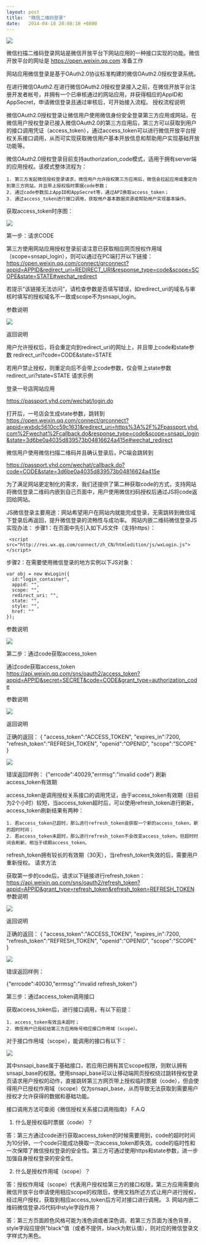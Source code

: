 ```yaml
---
layout: post
title:  "微信二维码登录"
date:   2014-04-18 20:08:18 +0800
---
```

<img src="/images/fulls/wx.png" class="fit image"> 


微信扫描二维码登录网站是微信开放平台下网站应用的一种接口实现的功能。微信开放平台的网址是 https://open.weixin.qq.com
准备工作

网站应用微信登录是基于OAuth2.0协议标准构建的微信OAuth2.0授权登录系统。

在进行微信OAuth2.在进行微信OAuth2.0授权登录接入之前，在微信开放平台注册开发者帐号，并拥有一个已审核通过的网站应用，并获得相应的AppID和AppSecret，申请微信登录且通过审核后，可开始接入流程。
授权流程说明

微信OAuth2.0授权登录让微信用户使用微信身份安全登录第三方应用或网站，在微信用户授权登录已接入微信OAuth2.0的第三方应用后，第三方可以获取到用户的接口调用凭证（access_token），通过access_token可以进行微信开放平台授权关系接口调用，从而可实现获取微信用户基本开放信息和帮助用户实现基础开放功能等。

微信OAuth2.0授权登录目前支持authorization_code模式，适用于拥有server端的应用授权。该模式整体流程为：

    1. 第三方发起微信授权登录请求，微信用户允许授权第三方应用后，微信会拉起应用或重定向到第三方网站，并且带上授权临时票据code参数；
    2. 通过code参数加上AppID和AppSecret等，通过API换取access_token；
    3. 通过access_token进行接口调用，获取用户基本数据资源或帮助用户实现基本操作。

获取access_token时序图：

<img src="/images/thumbs/dl.png" class="fit image"> 

第一步：请求CODE

第三方使用网站应用授权登录前请注意已获取相应网页授权作用域（scope=snsapi_login），则可以通过在PC端打开以下链接：
https://open.weixin.qq.com/connect/qrconnect?appid=APPID&redirect_uri=REDIRECT_URI&response_type=code&scope=SCOPE&state=STATE#wechat_redirect

若提示“该链接无法访问”，请检查参数是否填写错误，如redirect_uri的域名与审核时填写的授权域名不一致或scope不为snsapi_login。

参数说明

<img src="/images/thumbs/dl.jpg" class="fit image"> 

返回说明

用户允许授权后，将会重定向到redirect_uri的网址上，并且带上code和state参数
redirect_uri?code=CODE&state=STATE

若用户禁止授权，则重定向后不会带上code参数，仅会带上state参数
redirect_uri?state=STATE
请求示例

登录一号店网站应用

https://passport.yhd.com/wechat/login.do

打开后，一号店会生成state参数，跳转到
https://open.weixin.qq.com/connect/qrconnect?appid=wxbdc5610cc59c1631&redirect_uri=https%3A%2F%2Fpassport.yhd.com%2Fwechat%2Fcallback.do&response_type=code&scope=snsapi_login&state=3d6be0a4035d839573b04816624a415e#wechat_redirect

微信用户使用微信扫描二维码并且确认登录后，PC端会跳转到

https://passport.yhd.com/wechat/callback.do?code=CODE&state=3d6be0a4035d839573b04816624a415e

为了满足网站更定制化的需求，我们还提供了第二种获取code的方式，支持网站将微信登录二维码内嵌到自己页面中，用户使用微信扫码授权后通过JS将code返回给网站。

JS微信登录主要用途：网站希望用户在网站内就能完成登录，无需跳转到微信域下登录后再返回，提升微信登录的流畅性与成功率。 网站内嵌二维码微信登录JS实现办法：
步骤1：在页面中先引入如下JS文件（支持https）：

     <script src="http://res.wx.qq.com/connect/zh_CN/htmledition/js/wxLogin.js"></script>

步骤2：在需要使用微信登录的地方实例以下JS对象：

	var obj = new WxLogin({
	  id:"login_container", 
	  appid: "", 
	  scope: "", 
	  redirect_uri: "",
	  state: "",
	  style: "",
	  href: ""
	});                          

参数说明

<img src="/images/thumbs/dl1.jpg" class="fit image"> 

第二步：通过code获取access_token

通过code获取access_token
https://api.weixin.qq.com/sns/oauth2/access_token?appid=APPID&secret=SECRET&code=CODE&grant_type=authorization_code

参数说明

<img src="/images/thumbs/dl2.jpg" class="fit image"> 

返回说明

正确的返回：
{ 
	"access_token":"ACCESS_TOKEN", 
	"expires_in":7200, 
	"refresh_token":"REFRESH_TOKEN",
	"openid":"OPENID", 
	"scope":"SCOPE" 
}

<img src="/images/thumbs/dl3.jpg" class="fit image"> 

错误返回样例：
{"errcode":40029,"errmsg":"invalid code"}
刷新access_token有效期

access_token是调用授权关系接口的调用凭证，由于access_token有效期（目前为2个小时）较短，当access_token超时后，可以使用refresh_token进行刷新，access_token刷新结果有两种：

    1. 若access_token已超时，那么进行refresh_token会获取一个新的access_token，新的超时时间；
    2. 若access_token未超时，那么进行refresh_token不会改变access_token，但超时时间会刷新，相当于续期access_token。

refresh_token拥有较长的有效期（30天），当refresh_token失效的后，需要用户重新授权。
请求方法

获取第一步的code后，请求以下链接进行refresh_token：
https://api.weixin.qq.com/sns/oauth2/refresh_token?appid=APPID&grant_type=refresh_token&refresh_token=REFRESH_TOKEN
参数说明

<img src="/images/thumbs/dl3.jpg" class="fit image"> 

返回说明

正确的返回：
{ 
	"access_token":"ACCESS_TOKEN", 
	"expires_in":7200, 
	"refresh_token":"REFRESH_TOKEN", 
	"openid":"OPENID", 
	"scope":"SCOPE" 
}

<img src="/images/thumbs/dl5.jpg" class="fit image"> 

错误返回样例：

{"errcode":40030,"errmsg":"invalid refresh_token"}

第三步：通过access_token调用接口

获取access_token后，进行接口调用，有以下前提：

    1. access_token有效且未超时；
    2. 微信用户已授权给第三方应用帐号相应接口作用域（scope）。

对于接口作用域（scope），能调用的接口有以下：

<img src="/images/thumbs/dl6.jpg" class="fit image"> 

其中snsapi_base属于基础接口，若应用已拥有其它scope权限，则默认拥有snsapi_base的权限。使用snsapi_base可以让移动端网页授权绕过跳转授权登录页请求用户授权的动作，直接跳转第三方网页带上授权临时票据（code），但会使得用户已授权作用域（scope）仅为snsapi_base，从而导致无法获取到需要用户授权才允许获得的数据和基础功能。

接口调用方法可查阅《微信授权关系接口调用指南》
F.A.Q
1. 什么是授权临时票据（code）？

答：第三方通过code进行获取access_token的时候需要用到，code的超时时间为10分钟，一个code只能成功换取一次access_token即失效。code的临时性和一次保障了微信授权登录的安全性。第三方可通过使用https和state参数，进一步加强自身授权登录的安全性。

 
2. 什么是授权作用域（scope）？

答：授权作用域（scope）代表用户授权给第三方的接口权限，第三方应用需要向微信开放平台申请使用相应scope的权限后，使用文档所述方式让用户进行授权，经过用户授权，获取到相应access_token后方可对接口进行调用。
3. 网站内嵌二维码微信登录JS代码中style字段作用？

答：第三方页面颜色风格可能为浅色调或者深色调，若第三方页面为浅色背景，style字段应提供"black"值（或者不提供，black为默认值），则对应的微信登录文字样式为黑色。